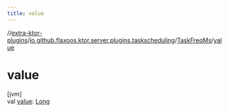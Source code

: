 ```yaml
---
title: value
---
```


//[extra-ktor-plugins](../../../index.md)/[io.github.flaxoos.ktor.server.plugins.taskscheduling](../index.md)/[TaskFreqMs](index.md)/[value](value.md)

# value

[jvm]\
val [value](value.md): [Long](https://kotlinlang.org/api/latest/jvm/stdlib/kotlin/-long/index.md)





